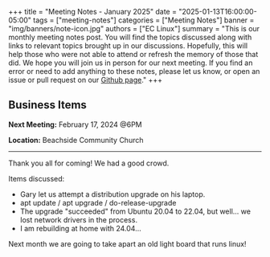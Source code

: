 +++
title = "Meeting Notes - January 2025"
date = "2025-01-13T16:00:00-05:00"
tags = ["meeting-notes"]
categories = ["Meeting Notes"]
banner = "img/banners/note-icon.jpg"
authors = ["EC Linux"]
summary = "This is our monthly meeting notes post. You will find the topics discussed along with links to relevant topics brought up in our discussions. Hopefully, this will help those who were not able to attend or refresh the memory of those that did. We hope you will join us in person for our next meeting. If you find an error or need to add anything to these notes, please let us know, or open an issue or pull request on our [Github page](https://github.com/brettrbarker/eclinux.org)."
+++
## Business Items

**Next Meeting:** February 17, 2024 @6PM

**Location:** Beachside Community Church

* * *

Thank you all for coming! We had a good crowd.

Items discussed:

* Gary let us attempt a distribution upgrade on his laptop.
* apt update / apt upgrade / do-release-upgrade
* The upgrade "succeeded" from Ubuntu 20.04 to 22.04, but well... we lost network drivers in the process.
* I am rebuilding at home with 24.04...

Next month we are going to take apart an old light board that runs linux!
